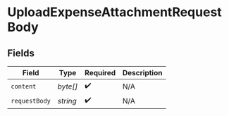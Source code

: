 # UploadExpenseAttachmentRequestBody


## Fields

| Field              | Type               | Required           | Description        |
| ------------------ | ------------------ | ------------------ | ------------------ |
| `content`          | *byte[]*           | :heavy_check_mark: | N/A                |
| `requestBody`      | *string*           | :heavy_check_mark: | N/A                |